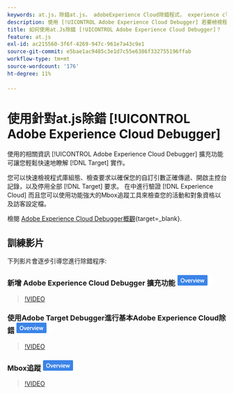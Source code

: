 ```yaml
---
keywords: at.js，除錯at.js， adobeExperience Cloud除錯程式， experience cloud除錯程式， mbox追蹤， mbox醒目提示，除錯，除錯， $9
description: 使用 [!UICONTROL Adobe Experience Cloud Debugger] 若要檢視程式庫組態，請檢查請求、開啟主控台記錄、停用 [!DNL Target] 呼叫要求等。
title: 如何使用at.Js除錯 [!UICONTROL Adobe Experience Cloud Debugger]？
feature: at.js
exl-id: ac215560-3f6f-4269-947c-961e7a43c9e1
source-git-commit: e5bae1ac9485c3e1d7c55e6386f332755196ffab
workflow-type: tm+mt
source-wordcount: '176'
ht-degree: 11%

---
```


# 使用針對at.js除錯 [!UICONTROL Adobe Experience Cloud Debugger]

使用的相關資訊 [!UICONTROL Adobe Experience Cloud Debugger] 擴充功能可讓您輕鬆快速地瞭解 [!DNL Target] 實作。

您可以快速檢視程式庫組態、檢查要求以確保您的自訂引數正確傳遞、開啟主控台記錄，以及停用全部 [!DNL Target] 要求。 在中進行驗證 [!DNL Experience Cloud] 而且您可以使用功能強大的Mbox追蹤工具來檢查您的活動和對象資格以及訪客設定檔。

檢閱 [Adobe Experience Cloud Debugger概觀](https://experienceleague.adobe.com/docs/experience-platform/debugger/home.html){target=_blank}.

## 訓練影片

下列影片會逐步引導您進行除錯程序:

### 新增 Adobe Experience Cloud Debugger 擴充功能 ![總覽徽章](../../assets/overview.png)

>[!VIDEO](https://video.tv.adobe.com/v/23114/?quality=12)

### 使用Adobe Target Debugger進行基本Adobe Experience Cloud除錯 ![總覽徽章](../../assets/overview.png)

>[!VIDEO](https://video.tv.adobe.com/v/23115/?quality=12)

### Mbox追蹤 ![總覽徽章](../../assets/overview.png)

>[!VIDEO](https://video.tv.adobe.com/v/23113/?quality=12)
